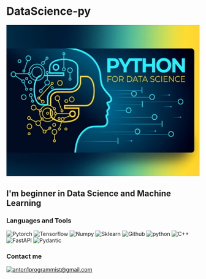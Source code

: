 # DataScience-py

[![Header](https://github.com/DataScience-py/DataScience-py/blob/main/assets/userlogo.png)](https://github.com/DataScience-py)

## I'm beginner in Data Science and Machine Learning

### Languages and Tools

![Pytorch](https://img.shields.io/badge/Pytorch-f7d031?style=for-the-badge&logo=Pytorch&logoColor=e94f2b)
![Tensorflow](https://img.shields.io/badge/Tensorflow-f7d031?style=for-the-badge&logo=Tensorflow&logoColor=ea911e)
![Numpy](https://img.shields.io/badge/Numpy-f7d031?style=for-the-badge&logo=Numpy&logoColor=02afd9)
![Sklearn](https://img.shields.io/badge/Sklearn-f7d031?style=for-the-badge&logo=Sklearn&logoColor=#3b7deb)
![Github](https://img.shields.io/badge/Github-f7d031?style=for-the-badge&logo=GitHub&logoColor=000000)
![python](https://img.shields.io/badge/Python-f7d031?style=for-the-badge&logo=Python&logoColor=37709f)
![C++](https://img.shields.io/badge/-C++-f7d031?style=for-the-badge&logo=c%2B%2B&logoColor=007fcb)
![FastAPI](https://img.shields.io/badge/FastAPI-005571?style=for-the-badge&logo=fastapi)
![Pydantic](https://img.shields.io/badge/-Pydantic-464646?logo=Pydantic)

### Contact me

[![anton1programmist@gmail.com](https://img.shields.io/badge/-anton1programmist@gmail.com-f7d031?style=for-the-badge&logo=gmail&logoColor=e94335)](mailto:anton1programmist@gmail.com)
